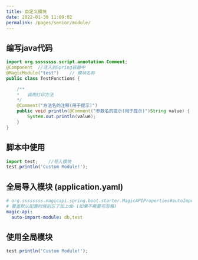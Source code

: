 ```yaml
---
title: 自定义模块
date: 2022-01-30 11:09:02
permalink: /pages/senior/module/
---
```


## 编写java代码
```java
import org.ssssssss.script.annotation.Comment;
@Component  //注入到Spring容器中
@MagicModule("test")    // 模块名称
public class TestFunctions {

    /**
    *   调用打印方法
    */
    @Comment("方法名的注释(用于提示)")
	public void println(@Comment("参数名的提示(用于提示)")String value) {
		System.out.println(value);
	}
}
```
## 脚本中使用
```js
import test;    //导入模块
test.println('Custom Module!'); 
```

## 全局导入模块  (application.yaml)
```yaml
# org.ssssssss.magicapi.spring.boot.starter.MagicAPIProperties#autoImportModule 
# 覆盖默认配置时候别忘了加上db (如果不需要可忽略)
magic-api:
  auto-import-module: db,test
```

## 使用全局模块
```js
test.println('Custom Module!'); 
```
